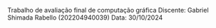 Trabalho de avaliação final de computação gráfica
Discente: Gabriel Shimada Rabello (202204940039)
Data: 30/10/2024

